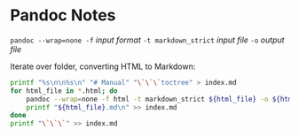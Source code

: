# Pandoc Notes

`pandoc --wrap=none -f` *input format* `-t markdown_strict` *input file* `-o` *output file*

Iterate over folder, converting HTML to Markdown:

```bash
printf "%s\n\n%s\n" "# Manual" "\`\`\`toctree" > index.md
for html_file in *.html; do
    pandoc --wrap=none -f html -t markdown_strict ${html_file} -o ${html_file}.md
    printf "${html_file}.md\n" >> index.md
done
printf "\`\`\`" >> index.md
```